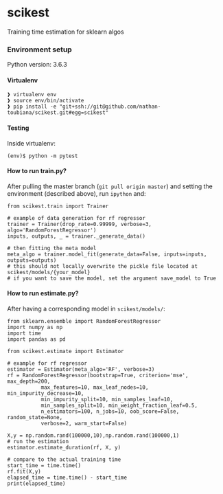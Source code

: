# scikest
Training time estimation for sklearn algos
### Environment setup
Python version: 3.6.3
#### Virtualenv
```
❱ virtualenv env
❱ source env/bin/activate
❱ pip install -e "git+ssh://git@github.com/nathan-toubiana/scikest.git#egg=scikest"
```

#### Testing
Inside virtualenv:
```
(env)$ python -m pytest
```
#### How to run train.py?

After pulling the master branch (`git pull origin master`) and setting the environment (described above),
run `ipython` and:

```
from scikest.train import Trainer

# example of data generation for rf regressor
trainer = Trainer(drop_rate=0.99999, verbose=3, algo='RandomForestRegressor')
inputs, outputs, _ = trainer._generate_data()

# then fitting the meta model
meta_algo = trainer.model_fit(generate_data=False, inputs=inputs, outputs=outputs)
# this should not locally overwrite the pickle file located at scikest/models/{your_model}
# if you want to save the model, set the argument save_model to True
```
#### How to run estimate.py?

After having a corresponding model in `scikest/models/`:

```
from sklearn.ensemble import RandomForestRegressor
import numpy as np
import time
import pandas as pd

from scikest.estimate import Estimator

# example for rf regressor
estimator = Estimator(meta_algo='RF', verbose=3)
rf = RandomForestRegressor(bootstrap=True, criterion='mse', max_depth=200,
           max_features=10, max_leaf_nodes=10, min_impurity_decrease=10,
           min_impurity_split=10, min_samples_leaf=10,
           min_samples_split=10, min_weight_fraction_leaf=0.5,
           n_estimators=100, n_jobs=10, oob_score=False, random_state=None,
           verbose=2, warm_start=False)

X,y = np.random.rand(100000,10),np.random.rand(100000,1)
# run the estimation
estimator.estimate_duration(rf, X, y)

# compare to the actual training time
start_time = time.time()
rf.fit(X,y)
elapsed_time = time.time() - start_time
print(elapsed_time)
```